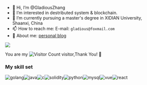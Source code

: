 - 👋 Hi, I’m @GladiousZhang
- 👀 I’m interested in destributed system & blockchain.
- 🌱 I’m currently pursuing a master's degree in XIDIAN University, Shaanxi, China
- 📫 How to reach me: E-mail: `gladious@foxmail.com`
- 📃 About me: [personal blog](https://gladiouszhang.github.io)

  
![](https://github-readme-stats.vercel.app/api?username=GladiousZHang&show_icons=true&theme=transparent)

You are my ![Visitor Count](https://profile-counter.glitch.me/GladiousZhang/count.svg) visitor,Thank You! 🫶

### My skill set
![golang](https://skillicons.dev/icons?i=go)![java](https://skillicons.dev/icons?i=java)![c](https://skillicons.dev/icons?i=c)![solidity](https://skillicons.dev/icons?i=solidity)![python](https://skillicons.dev/icons?i=python)![mysql](https://skillicons.dev/icons?i=mysql)![vue](https://skillicons.dev/icons?i=vue)![react](https://skillicons.dev/icons?i=react)
<!---
GladiousZhang/GladiousZhang is a ✨ special ✨ repository because its `README.md` (this file) appears on your GitHub profile.
You can click the Preview link to take a look at your changes.
--->
